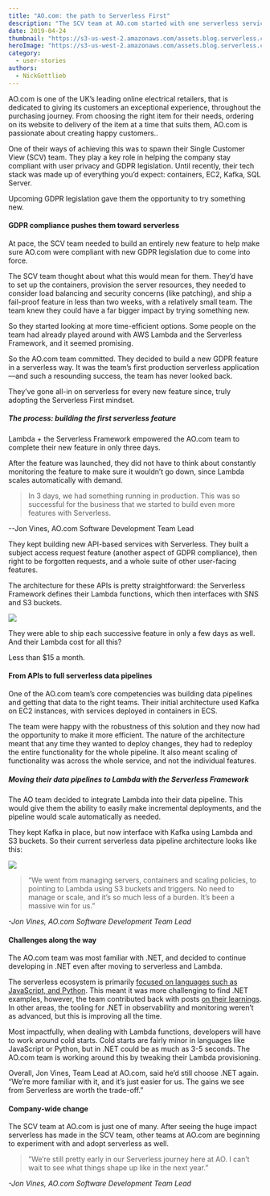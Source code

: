 ```yaml
---
title: "AO.com: the path to Serverless First"
description: "The SCV team at AO.com started with one serverless service. They were so impressed with the turnaround time and low maintenance overhead that the entire team went Serverless First."
date: 2019-04-24
thumbnail: "https://s3-us-west-2.amazonaws.com/assets.blog.serverless.com/ao-com-story/ao-serverless-thumbnail.png"
heroImage: "https://s3-us-west-2.amazonaws.com/assets.blog.serverless.com/ao-com-story/ao-serverless-header.png"
category:
  - user-stories
authors:
  - NickGottlieb
---
```


AO.com is one of the UK’s leading online electrical retailers, that is dedicated to giving its customers an exceptional experience, throughout the purchasing journey. From choosing the right item for their needs, ordering on its website to delivery of the item at a time that suits them, AO.com is passionate about creating happy customers..

One of their ways of achieving this was to spawn their Single Customer View (SCV) team. They play a key role in helping the company stay compliant with user privacy and GDPR legislation. Until recently, their tech stack was made up of everything you’d expect: containers, EC2, Kafka, SQL Server.

Upcoming GDPR legislation gave them the opportunity to try something new.

#### GDPR compliance pushes them toward serverless

At pace, the SCV team needed to build an entirely new feature to help make sure AO.com were compliant with new GDPR legislation due to come into force.

The SCV team thought about what this would mean for them. They’d have to set up the containers, provision the server resources, they needed to consider load balancing and security concerns (like patching), and ship a fail-proof feature in less than two weeks, with a relatively small team. The team knew they could have a far bigger impact by trying something new.

So they started looking at more time-efficient options. Some people on the team had already played around with AWS Lambda and the Serverless Framework, and it seemed promising.

So the AO.com team committed. They decided to build a new GDPR feature in a serverless way. It was the team’s first production serverless application—and such a resounding success, the team has never looked back. 

They’ve gone all-in on serverless for every new feature since, truly adopting the Serverless First mindset.

##### The process: building the first serverless feature

Lambda + the Serverless Framework empowered the AO.com team to complete their new feature in only three days.

After the feature was launched, they did not have to think about constantly monitoring the feature to make sure it wouldn’t go down, since Lambda scales automatically with demand.

> In 3 days, we had something running in production. This was so successful for the business that we started to build even more features with Serverless.

--Jon Vines, AO.com Software Development Team Lead

They kept building new API-based services with Serverless. They built a subject access request feature (another aspect of GDPR compliance), then right to be forgotten requests, and a whole suite of other user-facing features.

The architecture for these APIs is pretty straightforward: the Serverless Framework defines their Lambda functions, which then interfaces with SNS and S3 buckets.

<img src="https://s3-us-west-2.amazonaws.com/assets.blog.serverless.com/ao-com-story/Serverless-Architecture-AO1.png">

They were able to ship each successive feature in only a few days as well. And their Lambda cost for all this?

Less than $15 a month.

#### From APIs to full serverless data pipelines

One of the AO.com team’s core competencies was building data pipelines and getting that data to the right teams. Their initial architecture used Kafka on EC2 instances, with services deployed in containers in ECS.

The team were happy with the robustness of this solution and they now had the opportunity to make it more efficient. The nature of the architecture meant that any time they wanted to deploy changes, they had to redeploy the entire functionality for the whole pipeline. It also meant scaling of functionality was across the whole service, and not the individual features.

##### Moving their data pipelines to Lambda with the Serverless Framework

The AO team decided to integrate Lambda into their data pipeline. This would give them the ability to easily make incremental deployments, and the pipeline would scale automatically as needed.

They kept Kafka in place, but now interface with Kafka using Lambda and S3 buckets. So their current serverless data pipeline architecture looks like this:

<img src="https://s3-us-west-2.amazonaws.com/assets.blog.serverless.com/ao-com-story/Serverless-Architecture-AO2.png">

> “We went from managing servers, containers and scaling policies, to pointing to Lambda using S3 buckets and triggers. No need to manage or scale, and it’s so much less of a burden. It’s been a massive win for us.”

_-Jon Vines, AO.com Software Development Team Lead_

#### Challenges along the way

The AO.com team was most familiar with .NET, and decided to continue developing in .NET even after moving to serverless and Lambda.

The serverless ecosystem is primarily [focused on languages such as JavaScript, and Python](https://serverless.com/blog/serverless-by-the-numbers-2018-data-report/#top-languages). This meant it was more challenging to find .NET examples, however, the team contributed back with posts [on their learnings](https://medium.com/@jonvines/lessons-learned-in-serverless-6a4acc489d55). In other areas, the tooling for .NET in observability and monitoring weren’t as advanced, but this is improving all the time.

Most impactfully, when dealing with Lambda functions, developers will have to work around cold starts. Cold starts are fairly minor in languages like JavaScript or Python, but in .NET could be as much as 3-5 seconds. The AO.com team is working around this by tweaking their Lambda provisioning.

Overall, Jon Vines, Team Lead at AO.com, said he’d still choose .NET again. “We’re more familiar with it, and it’s just easier for us. The gains we see from Serverless are worth the trade-off.”

#### Company-wide change

The SCV team at AO.com is just one of many. After seeing the huge impact serverless has made in the SCV team, other teams at AO.com are beginning to experiment with and adopt serverless as well.

>”We’re still pretty early in our Serverless journey here at AO. I can’t wait to see what things shape up like in the next year.”

_-Jon Vines, AO.com Software Development Team Lead_
